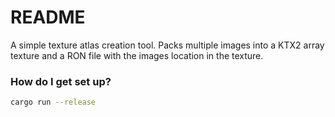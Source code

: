 # README #

A simple texture atlas creation tool.
Packs multiple images into a KTX2 array texture and a RON file with the images
location in the texture.

### How do I get set up? ###

``` sh
cargo run --release
```
